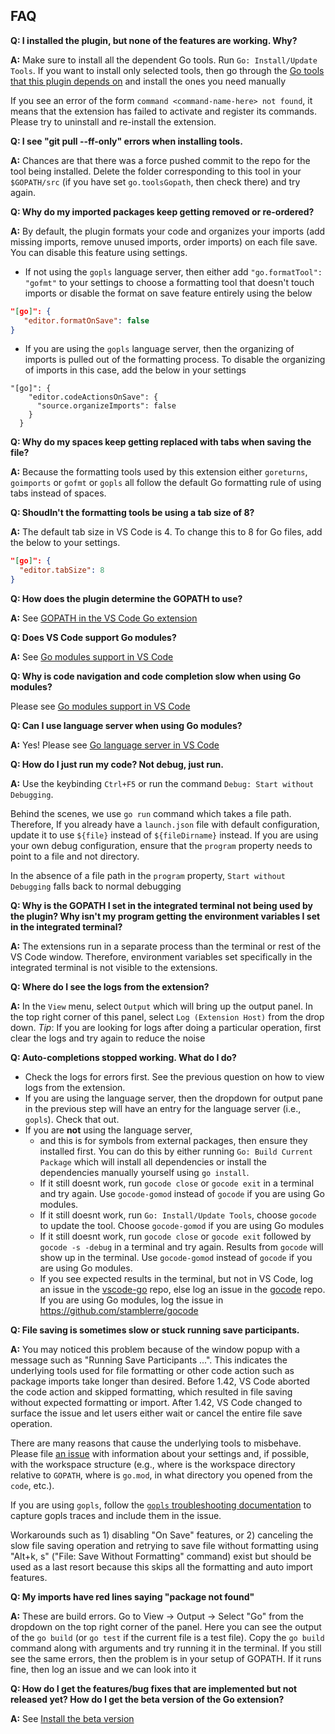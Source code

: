 ## FAQ

**Q: I installed the plugin, but none of the features are working. Why?**

**A:** Make sure to install all the dependent Go tools. Run `Go: Install/Update Tools`. If you want to install only selected tools, then go through the [Go tools that this plugin depends on](Go-tools-that-the-Go-extension-depends-on) and install the ones you need manually

If you see an error of the form `command <command-name-here> not found`, it means that the extension has failed to activate and register its commands. Please try to uninstall and re-install the extension.

**Q: I see "git pull --ff-only" errors when installing tools.**

**A:** Chances are that there was a force pushed commit to the repo for the tool being installed. Delete the folder corresponding to this tool in your `$GOPATH/src` (if you have set `go.toolsGopath`, then check there) and try again.

**Q: Why do my imported packages keep getting removed or re-ordered?**

**A:** By default, the plugin formats your code and organizes your imports (add missing imports, remove unused imports, order imports) on each file save. You can disable this feature using settings.
- If not using the `gopls` language server, then either add `"go.formatTool": "gofmt"` to your settings to choose a formatting tool that doesn't touch imports or disable the format on save feature entirely using the below
```json
"[go]": {
   "editor.formatOnSave": false
}
```
- If you are using the `gopls` language server, then the organizing of imports is pulled out of the formatting process. To disable the organizing of imports in this case, add the below in your settings
```
"[go]": {
    "editor.codeActionsOnSave": {
      "source.organizeImports": false
    }
  }
```

**Q: Why do my spaces keep getting replaced with tabs when saving the file?**

**A:** Because the formatting tools used by this extension either `goreturns`, `goimports` or `gofmt` or `gopls` all follow the default Go formatting rule of using tabs instead of spaces.

**Q: Shoudln't the formatting tools be using a tab size of 8?**

**A:** The default tab size in VS Code is 4. To change this to 8 for Go files, add the below to your settings.
```json
"[go]": {
  "editor.tabSize": 8
}
```

**Q: How does the plugin determine the GOPATH to use?**

**A:** See [GOPATH in the VS Code Go extension](GOPATH-in-the-VS-Code-Go-extension.md)

**Q: Does VS Code support Go modules?**

**A:** See [Go modules support in VS Code](Go-modules-support-in-Visual-Studio-Code.md)

**Q: Why is code navigation and code completion slow when using Go modules?**

Please see [Go modules support in VS Code](Go-modules-support-in-Visual-Studio-Code.md)

**Q: Can I use language server when using Go modules?**

**A:** Yes! Please see [Go language server in VS Code](https://github.com/Microsoft/vscode-go#go-language-server)

**Q: How do I just run my code? Not debug, just run.**

**A:** Use the keybinding `Ctrl+F5` or run the command `Debug: Start without Debugging`.

Behind the scenes, we use `go run` command which takes a file path. Therefore, If you already have a `launch.json` file with default configuration, update it to use `${file}` instead of `${fileDirname}` instead. If you are using your own debug configuration, ensure that the `program` property needs to point to a file and not directory.

In the absence of a file path in the `program` property, `Start without Debugging` falls back to normal debugging

**Q: Why is the GOPATH I set in the integrated terminal not being used by the plugin? Why isn't my program getting the environment variables I set in the integrated terminal?**

**A:** The extensions run in a separate process than the terminal or rest of the VS Code window. Therefore, environment variables set specifically in the integrated terminal is not visible to the extensions.

**Q: Where do I see the logs from the extension?**

**A:** In the `View` menu, select `Output` which will bring up the output panel. In the top right corner of this panel, select `Log (Extension Host)` from the drop down. 
_Tip_: If you are looking for logs after doing a particular operation, first clear the logs and try again to reduce the noise 

**Q: Auto-completions stopped working. What do I do?**
- Check the logs for errors first. See the previous question on how to view logs from the extension.
- If you are using the language server, then the dropdown for output pane in the previous step will have an entry for the language server (i.e., `gopls`). Check that out.
- If you are **not** using the language server,
     - and this is for symbols from external packages, then ensure they installed first. You can do this by either running `Go: Build Current Package` which will install all dependencies or install the dependencies manually yourself using `go install`.
     - If it still doesnt work, run `gocode close` or `gocode exit` in a terminal and try again. Use `gocode-gomod` instead of `gocode` if you are using Go modules.
     - If it still doesnt work, run `Go: Install/Update Tools`, choose `gocode` to update the tool. Choose `gocode-gomod` if you are using Go modules
     - If it still doesnt work, run `gocode close` or `gocode exit` followed by `gocode -s -debug` in a terminal and try again. Results from `gocode` will show up in the terminal. Use `gocode-gomod` instead of `gocode` if you are using Go modules.
     - If you see expected results in the terminal, but not in VS Code, log an issue in the [vscode-go](https://github.com/Microsoft/vscode-go) repo, else 
log an issue in the [gocode](https://github.com/mdempsky/gocode) repo. If you are using Go modules, log the issue in https://github.com/stamblerre/gocode

**Q: File saving is sometimes slow or stuck running save participants.**

**A:** You may noticed this problem because of the window popup with a
message such as "Running Save Participants ...". This indicates the
underlying tools used for file formatting or other code action such as
package imports take longer than desired. Before 1.42, VS Code aborted
the code action and skipped formatting, which resulted in file saving
without expected formatting or import. After 1.42, VS Code changed to
surface the issue and let users either wait or cancel the entire file
save operation.

There are many reasons that cause the underlying tools to misbehave.
Please file [an issue](https://github.com/microsoft/vscode-go/issues/new)
with information about your settings and, if possible, with the workspace
structure (e.g., where is the workspace directory relative to `GOPATH`, 
where is `go.mod`, in what directory you opened from the `code`, etc.).

If you are using `gopls`, follow the
[`gopls` troubleshooting documentation](https://github.com/golang/tools/blob/master/gopls/doc/troubleshooting.md) 
to capture gopls traces and include them in the issue.

Workarounds such as 1) disabling "On Save" features, or 2) canceling the
slow file saving operation and retrying to save file without formatting
using "Alt+k, s" ("File: Save Without Formatting" command) exist but should 
be used as a last resort because this skips all the formatting and auto import
features.

**Q: My imports have red lines saying "package not found"**

**A:** These are build errors. Go to View -> Output -> Select "Go" from the dropdown on the top right corner of the panel. Here you can see the output of the `go build` (or `go test` if the current file is a test file). Copy the `go build` command along with arguments and try running it in the terminal. If you still see the same errors, then the problem is in your setup of GOPATH. If it runs fine, then log an issue and we can look into it

**Q: How do I get the features/bug fixes that are implemented but not released yet? How do I get the beta version of the Go extension?**

**A:** See [Install the beta version](Use-the-beta-version-of-the-latest-Go-extension.md)
